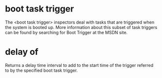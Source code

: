 # boot task trigger

The &lt;boot task trigger&gt; inspectors deal with tasks that are triggered when the system is booted up. More information about this subset of task triggers can be found by searching for Boot Trigger at the MSDN site.

# delay of <boot task trigger>

Returns  a delay time interval to add to the start time of the trigger referred to by the specified boot task trigger.
